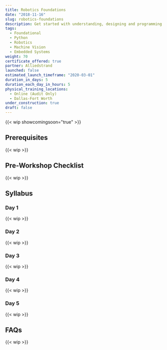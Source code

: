 ```yaml
---
title: Robotics Foundations
date: "2018-11-16"
slug: robotics-foundations
description: Get started with understanding, designing and programming robotics, embedded systems and machine vision in a applied setting.
tags:
  - Foundational
  - Python
  - Robotics
  - Machine Vision
  - Embedded Systems
weight: 70
certificate_offered: true
partner: Alliedstrand
launched: false
estimated_launch_timeframe: "2020-03-01"
duration_in_days: 5
duration_each_day_in_hours: 5
physical_training_locations:
  - Online (Audit Only)
  - Dallas-Fort Worth
under_construction: true
draft: false
---
```


{{< wip showcomingsoon="true" >}}

## Prerequisites

{{< wip >}}

## Pre-Workshop Checklist

{{< wip >}}

## Syllabus

### Day 1

{{< wip >}}

### Day 2

{{< wip >}}

### Day 3

{{< wip >}}

### Day 4

{{< wip >}}

### Day 5

{{< wip >}}

## FAQs

{{< wip >}}
